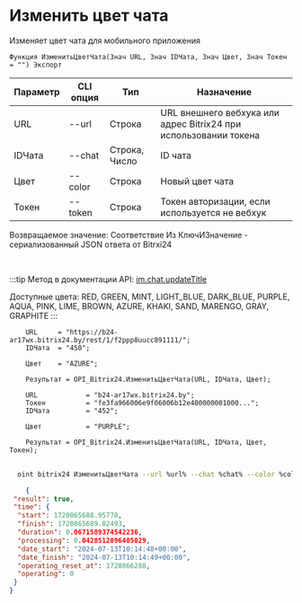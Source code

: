 ﻿---
sidebar_position: 8
---

# Изменить цвет чата
 Изменяет цвет чата для мобильного приложения



`Функция ИзменитьЦветЧата(Знач URL, Знач IDЧата, Знач Цвет, Знач Токен = "") Экспорт`

  | Параметр | CLI опция | Тип | Назначение |
  |-|-|-|-|
  | URL | --url | Строка | URL внешнего вебхука или адрес Bitrix24 при использовании токена |
  | IDЧата | --chat | Строка, Число | ID чата |
  | Цвет | --color | Строка | Новый цвет чата |
  | Токен | --token | Строка | Токен авторизации, если используется не вебхук |

  
  Возвращаемое значение:   Соответствие Из КлючИЗначение - сериализованный JSON ответа от Bitrxi24

<br/>

:::tip
Метод в документации API: [im.chat.updateTitle](https://dev.1c-bitrix.ru/learning/course/?COURSE_ID=93&LESSON_ID=12105)

 Доступные цвета: RED, GREEN, MINT, LIGHT_BLUE, DARK_BLUE, PURPLE, AQUA, PINK, LIME, BROWN, AZURE, KHAKI, SAND, MARENGO, GRAY, GRAPHITE
:::
<br/>


```bsl title="Пример кода"
    URL     = "https://b24-ar17wx.bitrix24.by/rest/1/f2ppp8uucc891111/";
    IDЧата  = "450";

    Цвет    = "AZURE";

    Результат = OPI_Bitrix24.ИзменитьЦветЧата(URL, IDЧата, Цвет);

    URL            = "b24-ar17wx.bitrix24.by";
    Токен          = "fe3fa966006e9f06006b12e400000001000...";
    IDЧата         = "452";

    Цвет           = "PURPLE";

    Результат = OPI_Bitrix24.ИзменитьЦветЧата(URL, IDЧата, Цвет, Токен);
```



```sh title="Пример команды CLI"
    
  oint bitrix24 ИзменитьЦветЧата --url %url% --chat %chat% --color %color% --token %token%

```

```json title="Результат"
    {
 "result": true,
 "time": {
  "start": 1720865688.95778,
  "finish": 1720865689.02493,
  "duration": 0.0671589374542236,
  "processing": 0.0428512096405029,
  "date_start": "2024-07-13T10:14:48+00:00",
  "date_finish": "2024-07-13T10:14:49+00:00",
  "operating_reset_at": 1720866288,
  "operating": 0
 }
}

```

